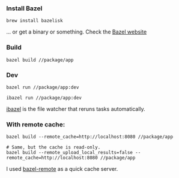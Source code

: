 ### Install Bazel

```
brew install bazelisk
```

... or get a binary or something. Check the [Bazel website](https://bazel.build)

### Build

```
bazel build //package/app
```

### Dev
```
bazel run //package/app:dev

ibazel run //package/app:dev
```

[ibazel](https://github.com/bazelbuild/bazel-watcher) is the file watcher that reruns tasks automatically.

### With remote cache:

```
bazel build --remote_cache=http://localhost:8080 //package/app

# Same, but the cache is read-only.
bazel build --remote_upload_local_results=false --remote_cache=http://localhost:8080 //package/app
```

I used [bazel-remote](https://github.com/buchgr/bazel-remote) as a quick cache server.


